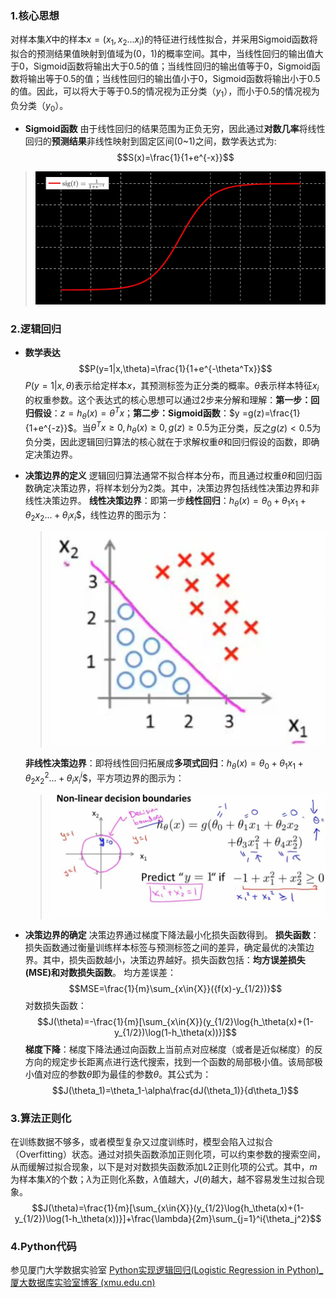 ### 1.核心思想
对样本集$X$中的样本$x=(x_1,x_2...x_i)$的特征进行线性拟合，并采用Sigmoid函数将拟合的预测结果值映射到值域为(0，1)的概率空间。其中，当线性回归的输出值大于0，Sigmoid函数将输出大于0.5的值；当线性回归的输出值等于0，Sigmoid函数将输出等于0.5的值；当线性回归的输出值小于0，Sigmoid函数将输出小于0.5的值。因此，可以将大于等于0.5的情况视为正分类（$y_1$），而小于0.5的情况视为负分类（$y_0$）。

- **Sigmoid函数**
由于线性回归的结果范围为正负无穷，因此通过**对数几率**将线性回归的**预测结果**非线性映射到固定区间(0~1)之间，数学表达式为:
$$S(x)=\frac{1}{1+e^{-x}}$$
>![输入图片描述](imgs/逻辑回归-1.jpg)

### 2.逻辑回归

- **数学表达**
$$P(y=1|x,\theta)=\frac{1}{1+e^{-\theta^Tx}}$$
$P(y=1|x,\theta)$表示给定样本$x$，其预测标签为正分类的概率。$\theta$表示样本特征$x_i$的权重参数。这个表达式的核心思想可以通过2步来分解和理解：**第一步：回归假设**：$z = h_\theta(x)=\theta^Tx$；**第二步：Sigmoid函数**：$y =g(z)=\frac{1}{1+e^{-z}}$。当$\theta^Tx≥0, h_\theta(x)≥0,g(z)≥0.5$为正分类，反之$g(z)<0.5$为负分类，因此逻辑回归算法的核心就在于求解权重$\theta$和回归假设的函数，即确定决策边界。

- **决策边界的定义**
逻辑回归算法通常不拟合样本分布，而且通过权重$\theta$和回归函数确定决策边界，将样本划分为2类。其中，决策边界包括线性决策边界和非线性决策边界。
	**线性决策边界**：即第一步**线性回归**：$h_\theta(x)=\theta_0+\theta_1x_1+\theta_2x_2...+\theta_ix_i$$，线性边界的图示为：
	>![输入图片描述](imgs/逻辑回归-2.jpg)

	**非线性决策边界**：即将线性回归拓展成**多项式回归**：$h_\theta(x)=\theta_0+\theta_1x_1+\theta_2x_2^2...+\theta_ix_i^i$$，平方项边界的图示为：
	>![输入图片描述](imgs/逻辑回归-3.jpg)
 
- **决策边界的确定**
决策边界通过梯度下降法最小化损失函数得到。
**损失函数**： 损失函数通过衡量训练样本标签与预测标签之间的差异，确定最优的决策边界。其中，损失函数越小，决策边界越好。损失函数包括：**均方误差损失(MSE)**和**对数损失函数**。
均方差误差：
$$MSE=\frac{1}{m}\sum_{x\in{X}}({f(x)-y_{1/2})}$$
对数损失函数：
$$J(\theta)=-\frac{1}{m}[\sum_{x\in{X}}(y_{1/2}\log{h_\theta(x)+(1-y_{1/2})\log(1-h_\theta(x))}]$$
**梯度下降**：梯度下降法通过向函数上当前点对应梯度（或者是近似梯度）的反方向的规定步长距离点进行迭代搜索，找到一个函数的局部极小值。该局部极小值对应的参数$\theta$即为最佳的参数$\theta$。其公式为：
$$J(\theta_1)=\theta_1-\alpha\frac{dJ(\theta_1)}{d\theta_1}$$

### 3.算法正则化
在训练数据不够多，或者模型复杂又过度训练时，模型会陷入过拟合（Overfitting）状态。通过对损失函数添加正则化项，可以约束参数的搜索空间，从而缓解过拟合现象，以下是对对数损失函数添加L2正则化项的公式。其中，$m$为样本集$X$的个数；$\lambda$为正则化系数，$\lambda$值越大，$J(\theta)$越大，越不容易发生过拟合现象。
$$J(\theta)=\frac{1}{m}[\sum_{x\in{X}}(y_{1/2}\log{h_\theta(x)+(1-y_{1/2})\log(1-h_\theta(x))}]+\frac{\lambda}{2m}\sum_{j=1}^i{\theta_j^2}$$

### 4.Python代码
参见厦门大学数据实验室
<smaller>[Python实现逻辑回归(Logistic Regression in Python)_厦大数据库实验室博客 (xmu.edu.cn)](https://dblab.xmu.edu.cn/blog/84/)
